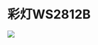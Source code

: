 # 彩灯WS2812B

![](C:\Users\wuyang\AppData\Roaming\marktext\images\7f8b3fb675636a46d1ef495c82585f4bc30b7ec5.jpg)
